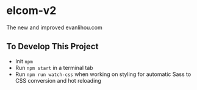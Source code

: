 # elcom-v2
The new and improved evanlihou.com

## To Develop This Project
- Init `npm`
- Run `npm start` in a terminal tab
- Run `npm run watch-css` when working on styling for automatic Sass to CSS conversion and hot reloading

